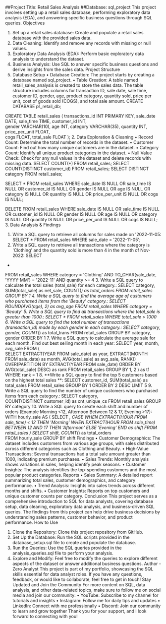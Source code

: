 ##Project Title: Retail Sales Analysis
##Database: sql_project
This project involves setting up a retail sales database, performing exploratory data analysis (EDA), and answering specific business questions through SQL queries. 
Objectives
1.	Set up a retail sales database: Create and populate a retail sales database with the provided sales data.
2.	Data Cleaning: Identify and remove any records with missing or null values.
3.	Exploratory Data Analysis (EDA): Perform basic exploratory data analysis to understand the dataset.
4.	Business Analysis: Use SQL to answer specific business questions and derive insights from the sales data.
Project Structure
1. Database Setup
•	Database Creation: The project starts by creating a database named sql_project.
•	Table Creation: A table named retail_sales_analysis is created to store the sales data. The table structure includes columns for transaction ID, sale date, sale time, customer ID, gender, age, product category, quantity sold, price per unit, cost of goods sold (COGS), and total sale amount.
CREATE DATABASE p1_retail_db;

CREATE TABLE retail_sales
(
    transactions_id INT PRIMARY KEY,
    sale_date DATE,	
    sale_time TIME,
    customer_id INT,	
    gender VARCHAR(10),
    age INT,
    category VARCHAR(35),
    quantity INT,
    price_per_unit FLOAT,	
    cogs FLOAT,
    total_sale FLOAT
);
2. Data Exploration & Cleaning
•	Record Count: Determine the total number of records in the dataset.
•	Customer Count: Find out how many unique customers are in the dataset.
•	Category Count: Identify all unique product categories in the dataset.
•	Null Value Check: Check for any null values in the dataset and delete records with missing data.
SELECT COUNT(*) FROM retail_sales;
SELECT COUNT(DISTINCT customer_id) FROM retail_sales;
SELECT DISTINCT category FROM retail_sales;

SELECT * FROM retail_sales
WHERE 
    sale_date IS NULL OR sale_time IS NULL OR customer_id IS NULL OR 
    gender IS NULL OR age IS NULL OR category IS NULL OR 
    quantity IS NULL OR price_per_unit IS NULL OR cogs IS NULL;

DELETE FROM retail_sales
WHERE 
    sale_date IS NULL OR sale_time IS NULL OR customer_id IS NULL OR 
    gender IS NULL OR age IS NULL OR category IS NULL OR 
    quantity IS NULL OR price_per_unit IS NULL OR cogs IS NULL;
3. Data Analysis & Findings
1.	Write a SQL query to retrieve all columns for sales made on '2022-11-05:
SELECT *
FROM retail_sales
WHERE sale_date = '2022-11-05';
2.	Write a SQL query to retrieve all transactions where the category is 'Clothing' and the quantity sold is more than 4 in the month of Nov-2022:
SELECT 
  *
FROM retail_sales
WHERE 
    category = 'Clothing'
    AND 
    TO_CHAR(sale_date, 'YYYY-MM') = '2022-11'
    AND
    quantity >= 4
3.	Write a SQL query to calculate the total sales (total_sale) for each category.:
SELECT 
    category,
    SUM(total_sale) as net_sale,
    COUNT(*) as total_orders
FROM retail_sales
GROUP BY 1
4.	Write a SQL query to find the average age of customers who purchased items from the 'Beauty' category.:
SELECT
    ROUND(AVG(age), 2) as avg_age
FROM retail_sales
WHERE category = 'Beauty'
5.	Write a SQL query to find all transactions where the total_sale is greater than 1000.:
SELECT * FROM retail_sales
WHERE total_sale > 1000
6.	Write a SQL query to find the total number of transactions (transaction_id) made by each gender in each category.:
SELECT 
    category,
    gender,
    COUNT(*) as total_trans
FROM retail_sales
GROUP 
    BY 
    category,
    gender
ORDER BY 1
7.	Write a SQL query to calculate the average sale for each month. Find out best selling month in each year:
SELECT 
       year,
       month,
    avg_sale
FROM 
(    
SELECT 
    EXTRACT(YEAR FROM sale_date) as year,
    EXTRACT(MONTH FROM sale_date) as month,
    AVG(total_sale) as avg_sale,
    RANK() OVER(PARTITION BY EXTRACT(YEAR FROM sale_date) ORDER BY AVG(total_sale) DESC) as rank
FROM retail_sales
GROUP BY 1, 2
) as t1
WHERE rank = 1
8.	**Write a SQL query to find the top 5 customers based on the highest total sales **:
SELECT 
    customer_id,
    SUM(total_sale) as total_sales
FROM retail_sales
GROUP BY 1
ORDER BY 2 DESC
LIMIT 5
9.	Write a SQL query to find the number of unique customers who purchased items from each category.:
SELECT 
    category,    
    COUNT(DISTINCT customer_id) as cnt_unique_cs
FROM retail_sales
GROUP BY category
10.	Write a SQL query to create each shift and number of orders (Example Morning <12, Afternoon Between 12 & 17, Evening >17):
WITH hourly_sale
AS
(
SELECT *,
    CASE
        WHEN EXTRACT(HOUR FROM sale_time) < 12 THEN 'Morning'
        WHEN EXTRACT(HOUR FROM sale_time) BETWEEN 12 AND 17 THEN 'Afternoon'
        ELSE 'Evening'
    END as shift
FROM retail_sales
)
SELECT 
    shift,
    COUNT(*) as total_orders    
FROM hourly_sale
GROUP BY shift
Findings
•	Customer Demographics: The dataset includes customers from various age groups, with sales distributed across different categories such as Clothing and Beauty.
•	High-Value Transactions: Several transactions had a total sale amount greater than 1000, indicating premium purchases.
•	Sales Trends: Monthly analysis shows variations in sales, helping identify peak seasons.
•	Customer Insights: The analysis identifies the top-spending customers and the most popular product categories.
Reports
•	Sales Summary: A detailed report summarizing total sales, customer demographics, and category performance.
•	Trend Analysis: Insights into sales trends across different months and shifts.
•	Customer Insights: Reports on top customers and unique customer counts per category.
Conclusion
This project serves as a comprehensive introduction to SQL for data analysts, covering database setup, data cleaning, exploratory data analysis, and business-driven SQL queries. The findings from this project can help drive business decisions by understanding sales patterns, customer behavior, and product performance.
How to Use
1.	Clone the Repository: Clone this project repository from GitHub.
2.	Set Up the Database: Run the SQL scripts provided in the database_setup.sql file to create and populate the database.
3.	Run the Queries: Use the SQL queries provided in the analysis_queries.sql file to perform your analysis.
4.	Explore and Modify: Feel free to modify the queries to explore different aspects of the dataset or answer additional business questions.
Author - Zero Analyst
This project is part of my portfolio, showcasing the SQL skills essential for data analyst roles. If you have any questions, feedback, or would like to collaborate, feel free to get in touch!
Stay Updated and Join the Community
For more content on SQL, data analysis, and other data-related topics, make sure to follow me on social media and join our community:
•	YouTube: Subscribe to my channel for tutorials and insights
•	Instagram: Follow me for daily tips and updates
•	LinkedIn: Connect with me professionally
•	Discord: Join our community to learn and grow together
Thank you for your support, and I look forward to connecting with you!

